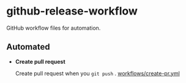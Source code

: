 # github-release-workflow

GitHub workflow files for automation.

## Automated

- **Create pull request**

  Create pull request when you `git push` .
  [workflows/create-pr.yml](.github/workflows/create-pr.yml)
